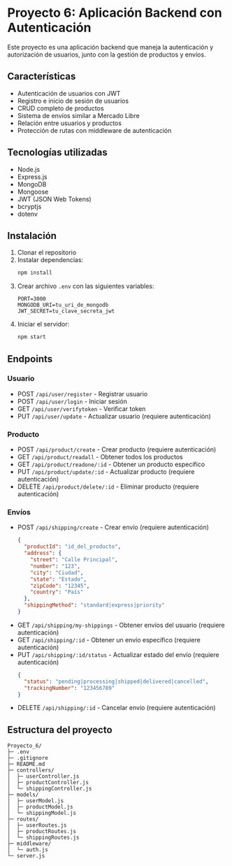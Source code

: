 # Proyecto 6: Aplicación Backend con Autenticación

Este proyecto es una aplicación backend que maneja la autenticación y autorización de usuarios, junto con la gestión de productos y envíos.

## Características

- Autenticación de usuarios con JWT
- Registro e inicio de sesión de usuarios
- CRUD completo de productos
- Sistema de envíos similar a Mercado Libre
- Relación entre usuarios y productos
- Protección de rutas con middleware de autenticación

## Tecnologías utilizadas

- Node.js
- Express.js
- MongoDB
- Mongoose
- JWT (JSON Web Tokens)
- bcryptjs
- dotenv

## Instalación

1. Clonar el repositorio
2. Instalar dependencias:
   ```bash
   npm install
   ```
3. Crear archivo `.env` con las siguientes variables:
   ```
   PORT=3000
   MONGODB_URI=tu_uri_de_mongodb
   JWT_SECRET=tu_clave_secreta_jwt
   ```
4. Iniciar el servidor:
   ```bash
   npm start
   ```

## Endpoints

### Usuario

- POST `/api/user/register` - Registrar usuario
- POST `/api/user/login` - Iniciar sesión
- GET `/api/user/verifytoken` - Verificar token
- PUT `/api/user/update` - Actualizar usuario (requiere autenticación)

### Producto

- POST `/api/product/create` - Crear producto (requiere autenticación)
- GET `/api/product/readall` - Obtener todos los productos
- GET `/api/product/readone/:id` - Obtener un producto específico
- PUT `/api/product/update/:id` - Actualizar producto (requiere autenticación)
- DELETE `/api/product/delete/:id` - Eliminar producto (requiere autenticación)

### Envíos

- POST `/api/shipping/create` - Crear envío (requiere autenticación)
  ```json
  {
    "productId": "id_del_producto",
    "address": {
      "street": "Calle Principal",
      "number": "123",
      "city": "Ciudad",
      "state": "Estado",
      "zipCode": "12345",
      "country": "País"
    },
    "shippingMethod": "standard|express|priority"
  }
  ```
- GET `/api/shipping/my-shippings` - Obtener envíos del usuario (requiere autenticación)
- GET `/api/shipping/:id` - Obtener un envío específico (requiere autenticación)
- PUT `/api/shipping/:id/status` - Actualizar estado del envío (requiere autenticación)
  ```json
  {
    "status": "pending|processing|shipped|delivered|cancelled",
    "trackingNumber": "123456789"
  }
  ```
- DELETE `/api/shipping/:id` - Cancelar envío (requiere autenticación)

## Estructura del proyecto

```
Proyecto_6/
├─ .env
├─ .gitignore
├─ README.md
├─ controllers/
│  ├─ userController.js
│  ├─ productController.js
│  └─ shippingController.js
├─ models/
│  ├─ userModel.js
│  ├─ productModel.js
│  └─ shippingModel.js
├─ routes/
│  ├─ userRoutes.js
│  ├─ productRoutes.js
│  └─ shippingRoutes.js
├─ middleware/
│  └─ auth.js
└─ server.js
``` 